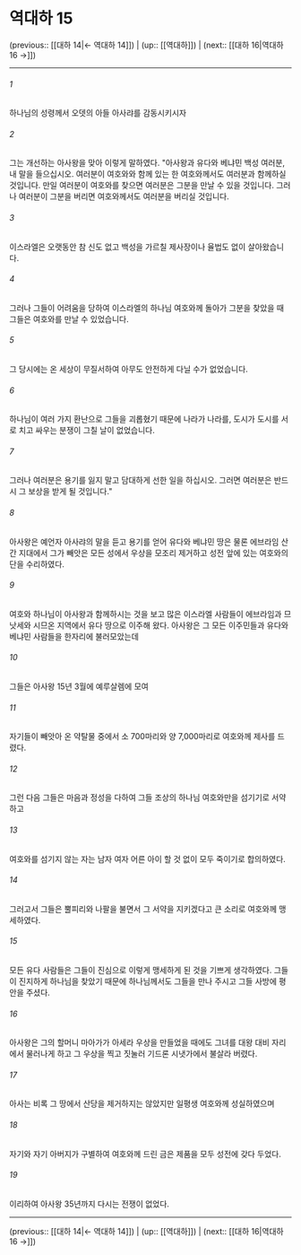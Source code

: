 # 역대하 15

(previous:: [[대하 14|← 역대하 14]]) | (up:: [[역대하]]) | (next:: [[대하 16|역대하 16 →]])

***




###### 1 

하나님의 성령께서 오뎃의 아들 아사랴를 감동시키시자 



###### 2 

그는 개선하는 아사왕을 맞아 이렇게 말하였다. "아사왕과 유다와 베냐민 백성 여러분, 내 말을 들으십시오. 여러분이 여호와와 함께 있는 한 여호와께서도 여러분과 함께하실 것입니다. 만일 여러분이 여호와를 찾으면 여러분은 그분을 만날 수 있을 것입니다. 그러나 여러분이 그분을 버리면 여호와께서도 여러분을 버리실 것입니다. 



###### 3 

이스라엘은 오랫동안 참 신도 없고 백성을 가르칠 제사장이나 율법도 없이 살아왔습니다. 



###### 4 

그러나 그들이 어려움을 당하여 이스라엘의 하나님 여호와께 돌아가 그분을 찾았을 때 그들은 여호와를 만날 수 있었습니다. 



###### 5 

그 당시에는 온 세상이 무질서하여 아무도 안전하게 다닐 수가 없었습니다. 



###### 6 

하나님이 여러 가지 환난으로 그들을 괴롭혔기 때문에 나라가 나라를, 도시가 도시를 서로 치고 싸우는 분쟁이 그칠 날이 없었습니다. 



###### 7 

그러나 여러분은 용기를 잃지 말고 담대하게 선한 일을 하십시오. 그러면 여러분은 반드시 그 보상을 받게 될 것입니다." 



###### 8 

아사왕은 예언자 아사랴의 말을 듣고 용기를 얻어 유다와 베냐민 땅은 물론 에브라임 산간 지대에서 그가 빼앗은 모든 성에서 우상을 모조리 제거하고 성전 앞에 있는 여호와의 단을 수리하였다. 



###### 9 

여호와 하나님이 아사왕과 함께하시는 것을 보고 많은 이스라엘 사람들이 에브라임과 므낫세와 시므온 지역에서 유다 땅으로 이주해 왔다. 아사왕은 그 모든 이주민들과 유다와 베냐민 사람들을 한자리에 불러모았는데 



###### 10 

그들은 아사왕 15년 3월에 예루살렘에 모여 



###### 11 

자기들이 빼앗아 온 약탈물 중에서 소 700마리와 양 7,000마리로 여호와께 제사를 드렸다. 



###### 12 

그런 다음 그들은 마음과 정성을 다하여 그들 조상의 하나님 여호와만을 섬기기로 서약하고 



###### 13 

여호와를 섬기지 않는 자는 남자 여자 어른 아이 할 것 없이 모두 죽이기로 합의하였다. 



###### 14 

그러고서 그들은 뿔피리와 나팔을 불면서 그 서약을 지키겠다고 큰 소리로 여호와께 맹세하였다. 



###### 15 

모든 유다 사람들은 그들이 진심으로 이렇게 맹세하게 된 것을 기쁘게 생각하였다. 그들이 진지하게 하나님을 찾았기 때문에 하나님께서도 그들을 만나 주시고 그들 사방에 평안을 주셨다. 



###### 16 

아사왕은 그의 할머니 마아가가 아세라 우상을 만들었을 때에도 그녀를 대왕 대비 자리에서 물러나게 하고 그 우상을 찍고 짓눌러 기드론 시냇가에서 불살라 버렸다. 



###### 17 

아사는 비록 그 땅에서 산당을 제거하지는 않았지만 일평생 여호와께 성실하였으며 



###### 18 

자기와 자기 아버지가 구별하여 여호와께 드린 금은 제품을 모두 성전에 갖다 두었다. 



###### 19 

이리하여 아사왕 35년까지 다시는 전쟁이 없었다.

***

(previous:: [[대하 14|← 역대하 14]]) | (up:: [[역대하]]) | (next:: [[대하 16|역대하 16 →]])
